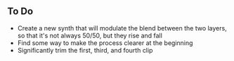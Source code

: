 ## To Do

* Create a new synth that will modulate the blend between the two layers, so that it's not always 50/50, but they rise and fall
* Find some way to make the process clearer at the beginning
* Significantly trim the first, third, and fourth clip
